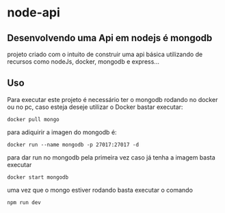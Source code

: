 ﻿# node-api

## Desenvolvendo uma Api em nodejs é mongodb

projeto criado com o intuito de construir uma api básica utilizando de recursos como nodeJs, docker, mongodb e express...

## Uso

Para executar este projeto é necessário ter o mongodb rodando no docker ou no pc, caso esteja deseje utilizar o Docker bastar executar:
```
docker pull mongo
```
para adiquirir a imagen do mongodb é:
```
docker run --name mongodb -p 27017:27017 -d
```
para dar run no mongodb pela primeira vez caso já tenha a imagem basta executar
```
docker start mongodb
```
uma vez que o mongo estiver rodando basta executar o comando
```
npm run dev
```
